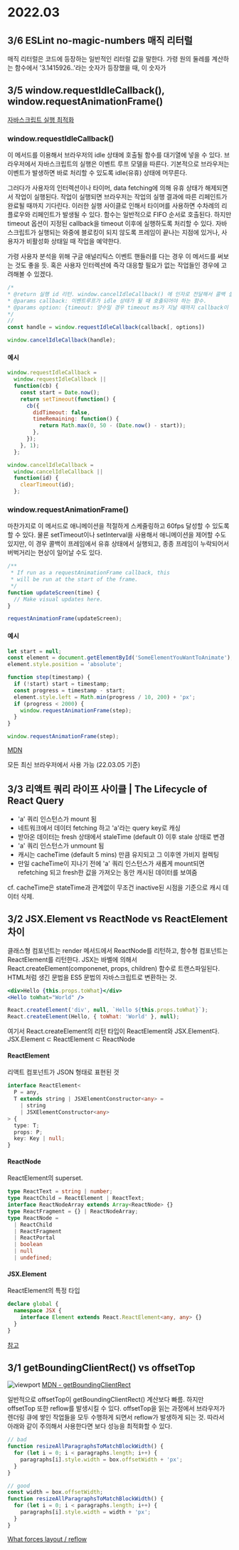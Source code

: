 # 2022.03

## 3/6 ESLint no-magic-numbers 매직 리터럴

매직 리터럴은 코드에 등장하는 일반적인 리터럴 값을 말한다.
가령 원의 둘레를 계산하는 함수에서 '3.1415926..'라는 숫자가 등장했을 때, 이 숫자가

## 3/5 window.requestIdleCallback(), window.requestAnimationFrame()

[자바스크립트 실행 최적화](https://developers.google.com/web/fundamentals/performance/rendering/optimize-javascript-execution?hl=ko)

### window.requestIdleCallback()

이 메서드를 이용해서 브라우저의 idle 상태에 호출될 함수를 대기열에 넣을 수 있다.
브라우저에서 자바스크립트의 실행은 이벤트 루프 모델을 따른다. 기본적으로 브라우저는 이벤트가 발생하면 바로 처리할 수 있도록 idle(유휴) 상태에 머무른다.

그러다가 사용자의 인터렉션이나 타이머, data fetching에 의해 유휴 상태가 해제되면서 작업이 실행된다.
작업이 실행되면 브라우저는 작업의 실행 결과에 따른 리페인트가 완료될 때까지 기다린다.
이러한 실행 사이클로 인해서 타이머를 사용하면 수차례의 리플로우와 리페인트가 발생될 수 있다.
함수는 일반적으로 FIFO 순서로 호출된다. 하지만 timeout 옵션이 지정된 callback을 timeout 이후에 실행하도록 처리할 수 있다.
자바스크립트가 실행되는 와중에 블로킹이 되지 않도록 프레임이 끝나는 지점에 있거나, 사용자가 비활성화 상태일 때 작업을 예약한다.

가령 사용자 분석을 위해 구글 애널리틱스 이벤트 핸들러를 다는 경우 이 메서드를 써보는 것도 좋을 듯.
혹은 사용자 인터렉션에 즉각 대응할 필요가 없는 작업들인 경우에 고려해볼 수 있겠다.

```js
/*
* @return 실행 id 리턴. window.cancelIdleCallback() 에 인자로 전달해서 콜백 실행 취소.
* @params callback: 이벤트루프가 idle 상태가 될 때 호출되어야 하는 함수.
* @params option: {timeout: 양수일 경우 timeout ms가 지날 때까지 callback이 실행되지 않았다면 성능상에 부정적인 영향을 미치더라도 다음 idle 상태에 callback이 호출 }
*/
//
const handle = window.requestIdleCallback(callback[, options])

window.cancelIdleCallback(handle);
```

#### 예시

```js
window.requestIdleCallback =
  window.requestIdleCallback ||
  function(cb) {
    const start = Date.now();
    return setTimeout(function() {
      cb({
        didTimeout: false,
        timeRemaining: function() {
          return Math.max(0, 50 - (Date.now() - start));
        },
      });
    }, 1);
  };

window.cancelIdleCallback =
  window.cancelIdleCallback ||
  function(id) {
    clearTimeout(id);
  };
```

### window.requestAnimationFrame()

마찬가지로 이 메서드로 애니메이션을 적절하게 스케줄링하고 60fps 달성할 수 있도록 할 수 있다.
물론 setTimeout이나 setInterval을 사용해서 애니메이션을 제어할 수도 있지만, 이 경우 콜백이 프레임에서 유휴 상태에서 실행되고, 종종 프레임이 누락되어서 버벅거리는 현상이 일어날 수도 있다.

```js
/**
 * If run as a requestAnimationFrame callback, this
 * will be run at the start of the frame.
 */
function updateScreen(time) {
  // Make visual updates here.
}

requestAnimationFrame(updateScreen);
```

#### 예시

```js
let start = null;
const element = document.getElementById('SomeElementYouWantToAnimate');
element.style.position = 'absolute';

function step(timestamp) {
  if (!start) start = timestamp;
  const progress = timestamp - start;
  element.style.left = Math.min(progress / 10, 200) + 'px';
  if (progress < 2000) {
    window.requestAnimationFrame(step);
  }
}

window.requestAnimationFrame(step);
```

[MDN](https://developer.mozilla.org/ko/docs/Web/API/Window/requestIdleCallback)

모든 최신 브라우저에서 사용 가능 (22.03.05 기준)

## 3/3 리액트 쿼리 라이프 사이클 | The Lifecycle of React Query

- 'a' 쿼리 인스턴스가 mount 됨
- 네트워크에서 데이터 fetching 하고 'a'라는 query key로 캐싱
- 받아온 데이터는 fresh 상태에서 staleTime (default 0) 이후 stale 상태로 변경
- 'a' 쿼리 인스턴스가 unmount 됨
- 캐시는 cacheTime (default 5 mins) 만큼 유지되고 그 이후엔 가비지 컬렉팅
- 만일 cacheTime이 지나기 전에 'a' 쿼리 인스턴스가 새롭게 mount되면 refetching 되고 fresh한 값을 가져오는 동안 캐시된 데이터를 보여줌

cf. cacheTime은 stateTime과 관계없이 무조건 inactive된 시점을 기준으로 캐시 데이터 삭제.

## 3/2 JSX.Element vs ReactNode vs ReactElement 차이

클래스형 컴포넌트는 render 메서드에서 ReactNode를 리턴하고, 함수형 컴포넌트는 ReactElement를 리턴한다.
JSX는 바벨에 의해서 React.createElement(componenet, props, children) 함수로 트랜스파일된다.
HTML처럼 생긴 문법을 ES5 문법의 자바스크립트로 변환하는 것.

```jsx
<div>Hello {this.props.toWhat}</div>
<Hello toWhat="World" />
```

```js
React.createElement('div', null, `Hello ${this.props.toWhat}`);
React.createElement(Hello, { toWhat: 'World' }, null);
```

여기서 React.createElement의 리턴 타입이 ReactElement와 JSX.Element다.
JSX.Element ⊂ ReactElement ⊂ ReactNode

#### ReactElement

리액트 컴포넌트가 JSON 형태로 표현된 것

```ts
interface ReactElement<
  P = any,
  T extends string | JSXElementConstructor<any> =
    | string
    | JSXElementConstructor<any>
> {
  type: T;
  props: P;
  key: Key | null;
}
```

#### ReactNode

ReactElement의 superset.

```ts
type ReactText = string | number;
type ReactChild = ReactElement | ReactText;
interface ReactNodeArray extends Array<ReactNode> {}
type ReactFragment = {} | ReactNodeArray;
type ReactNode =
  | ReactChild
  | ReactFragment
  | ReactPortal
  | boolean
  | null
  | undefined;
```

#### JSX.Element

ReactElement의 특정 타입

```ts
declare global {
  namespace JSX {
    interface Element extends React.ReactElement<any, any> {}
  }
}
```

[참고](https://simsimjae.tistory.com/426)

## 3/1 getBoundingClientRect() vs offsetTop

![viewport](https://developer.mozilla.org/en-US/docs/Web/API/Element/getBoundingClientRect/element-box-diagram.png)
[MDN - getBoundingClientRect](https://developer.mozilla.org/en-US/docs/Web/API/Element/getBoundingClientRect)

일반적으로 offsetTop이 getBoundingClientRect() 계산보다 빠름.
하지만 offsetTop 또한 reflow를 발생시킬 수 있다.
offsetTop을 읽는 과정에서 브라우저가 렌더링 큐에 쌓인 작업들을 모두 수행하게 되면서 reflow가 발생하게 되는 것.
따라서 아래와 같이 주의해서 사용한다면 보다 성능을 최적화할 수 있다.

```js
// bad
function resizeAllParagraphsToMatchBlockWidth() {
  for (let i = 0; i < paragraphs.length; i++) {
    paragraphs[i].style.width = box.offsetWidth + 'px';
  }
}

// good
const width = box.offsetWidth;
function resizeAllParagraphsToMatchBlockWidth() {
  for (let i = 0; i < paragraphs.length; i++) {
    paragraphs[i].style.width = width + 'px';
  }
}
```

[What forces layout / reflow](https://gist.github.com/paulirish/5d52fb081b3570c81e3a)
